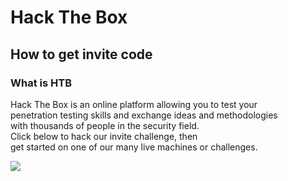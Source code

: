 # Hack The Box
## How to get invite code

### What is HTB

Hack The Box is an online platform allowing you to test your   
penetration testing skills and exchange ideas and methodologies   
with thousands of people in the security field.   
Click below to hack our invite challenge, then   
get started on one of our many live machines or challenges.

![](/photos/Invite-code-HTB/htb-page.png)
